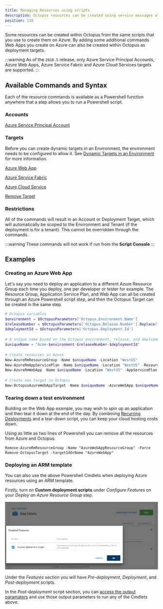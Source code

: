 ```yaml
---
title: Managing Resources using scripts
description: Octopus resources can be created using service messages allowing resources that you currently can script in Azure to be modeled in Octopus.
position: 110
---
```


Some resources can be created within Octopus from the same scripts that you use to create them on Azure. By adding some additional commands Web Apps you create on Azure can also be created within Octopus as deployment targets.

:::warning
As of the `2018.5` release, only Azure Service Principal Accounts, Azure Web Apps, Azure Service Fabric and Azure Cloud Services targets are supported.
:::

## Available Commands and Syntax

Each of the resource commands is available as a Powershell function anywhere that a step allows you to run a Powershell script.

### Accounts

[Azure Service Principal Account](/docs/infrastructure/dynamic-infrastructure/azure-accounts.md)

### Targets

Before you can create dynamic targets in an Environment, the environment needs to be configured to allow it. See [Dynamic Targets in an Environment](/docs/infrastructure/environments/index.md#dynamic-targets-in-an-environment) for more information.

[Azure Web App](/docs/infrastructure/dynamic-infrastructure/azure-web-app-target.md)

[Azure Service Fabric](/docs/infrastructure/dynamic-infrastructure/azure-service-fabric-target.md)

[Azure Cloud Service](/docs/infrastructure/dynamic-infrastructure/azure-cloud-service-target.md)

[Remove Target](/docs/infrastructure/dynamic-infrastructure/remove-target.md)

### Restrictions

All of the commands will result in an Account or Deployment Target, which will automatically be scoped to the Environment and Tenant (if the deployment is for a tenant).
This cannot be overridden through the commands.

:::warning
These commands will not work if run from the **Script Console**
:::


## Examples

### Creating an Azure Web App

Let's say you need to deploy an application to a different Azure Resource Group each time you deploy, one per developer or tester for example. The Resource Group, Application Service Plan, and Web App can all be created through an Azure Powershell script step, and then the Octopus Target can be created in the same step.

```powershell
# Octopus variables
$environment = $OctopusParameters['Octopus.Environment.Name']
$releaseNumber = $OctopusParameters['Octopus.Release.Number'].Replace(".", "-")
$deploymentId = $OctopusParameters['Octopus.Deployment.Id']

# A unique name based on the Octopus environment, release, and deployment
$uniqueName = "Acme-$environment-$releaseNumber-$deploymentId"

# Create resources in Azure
New-AzureRmResourceGroup -Name $uniqueName -Location "WestUS"
New-AzureRmAppServicePlan -Name $uniqueName -Location "WestUS" -ResourceGroupName $uniqueName -Tier Free
New-AzureRmWebApp -Name $uniqueName -Location "WestUS" -AppServicePlan $uniqueName -ResourceGroupName $uniqueName

# Create new target in Octopus
New-OctopusAzureWebAppTarget -Name $uniqueName -AzureWebApp $uniqueName -AzureResourceGroupName $uniqueName -OctopusAccountIdOrName "my-octopus-azure-serviceprincipal-account" -OctopusRoles "acme-web"
```

### Tearing down a test environment

Building on the Web App example, you may wish to spin up an application and then tear it down at the end of the day. By combining [Recurring Deployments](https://octopus.com/blog/recurring-deployments) and a tear-down script, you can keep your cloud hosting costs down.

Using as little as two lines of Powershell you can remove all the resources from Azure and Octopus:
```
Remove-AzureRmResourceGroup -Name "AzureWebAppResourceGroup" -Force
Remove-OctopusTarget -targetIdOrName "AzureWebApp"
```

### Deploying an ARM template

You can also use the above Powershell Cmdlets when deploying Azure resources using an ARM template.

Firstly, turn on **Custom deployment scripts** under _Configure Features_ on your _Deploy an Azure Resource Group_ step.

![Configure features on ARM template step](arm-template-step-configure-features.png "width=500")

Under the _Features_ section you will have _Pre-deployment_, _Deployment_, and _Post-deployment_ scripts.

In the _Post-deployment_ script section, you can [access the output paramaters](/docs/deploying-applications/azure-deployments/resource-groups#DeployusinganAzureResourceGroupTemplate-AccessingARMtemplateoutputparameters) and use those output parameters to run any of the Cmdlets above.
